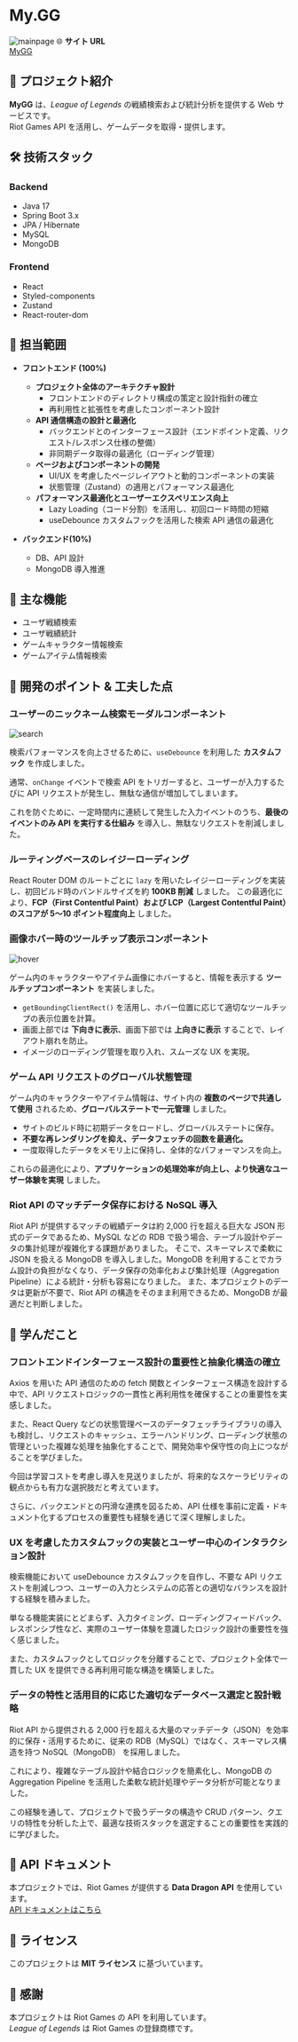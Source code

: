 # My.GG

![mainpage](/images/Mygg-MainPage.png)
🌐 **サイト URL**  
[MyGG](https://mygg.lol)

## 📌 プロジェクト紹介

**MyGG** は、_League of Legends_ の戦績検索および統計分析を提供する Web サービスです。  
Riot Games API を活用し、ゲームデータを取得・提供します。

## 🛠 技術スタック

### **Backend**

- Java 17
- Spring Boot 3.x
- JPA / Hibernate
- MySQL
- MongoDB

### **Frontend**

- React
- Styled-components
- Zustand
- React-router-dom

## 👥 担当範囲

- **フロントエンド (100%)**

  - **プロジェクト全体のアーキテクチャ設計**
    - フロントエンドのディレクトリ構成の策定と設計指針の確立
    - 再利用性と拡張性を考慮したコンポーネント設計
  - **API 通信構造の設計と最適化**
    - バックエンドとのインターフェース設計（エンドポイント定義、リクエスト/レスポンス仕様の整備）
    - 非同期データ取得の最適化（ローディング管理）
  - **ページおよびコンポーネントの開発**
    - UI/UX を考慮したページレイアウトと動的コンポーネントの実装
    - 状態管理（Zustand）の適用とパフォーマンス最適化
  - **パフォーマンス最適化とユーザーエクスペリエンス向上**
    - Lazy Loading（コード分割）を活用し、初回ロード時間の短縮
    - useDebounce カスタムフックを活用した検索 API 通信の最適化

- **バックエンド(10%)**
  - DB、API 設計
  - MongoDB 導入推進

## 🎯 主な機能

- ユーザ戦績検索
- ユーザ戦績統計
- ゲームキャラクター情報検索
- ゲームアイテム情報検索

## 🚀 開発のポイント & 工夫した点

### ユーザーのニックネーム検索モーダルコンポーネント

![search](/images/Mygg-SearchComponent.gif)

検索パフォーマンスを向上させるために、`useDebounce` を利用した **カスタムフック** を作成しました。

通常、`onChange` イベントで検索 API をトリガーすると、ユーザーが入力するたびに API リクエストが発生し、無駄な通信が増加してしまいます。

これを防ぐために、一定時間内に連続して発生した入力イベントのうち、**最後のイベントのみ API を実行する仕組み** を導入し、無駄なリクエストを削減しました。

### ルーティングベースのレイジーローディング

React Router DOM のルートごとに `lazy` を用いたレイジーローディングを実装し、初回ビルド時のバンドルサイズを約 **100KB 削減** しました。
この最適化により、**FCP（First Contentful Paint）および LCP（Largest Contentful Paint）のスコアが 5〜10 ポイント程度向上** しました。

### 画像ホバー時のツールチップ表示コンポーネント

![hover](/images/Mygg-ItemHover.gif)

ゲーム内のキャラクターやアイテム画像にホバーすると、情報を表示する **ツールチップコンポーネント** を実装しました。

- `getBoundingClientRect()` を活用し、ホバー位置に応じて適切なツールチップの表示位置を計算。
- 画面上部では **下向きに表示**、画面下部では **上向きに表示** することで、レイアウト崩れを防止。
- イメージのローディング管理を取り入れ、スムーズな UX を実現。

### ゲーム API リクエストのグローバル状態管理

ゲーム内のキャラクターやアイテム情報は、サイト内の **複数のページで共通して使用** されるため、**グローバルステートで一元管理** しました。

- サイトのビルド時に初期データをロードし、グローバルステートに保存。
- **不要な再レンダリングを抑え、データフェッチの回数を最適化。**
- 一度取得したデータをメモリ上に保持し、全体的なパフォーマンスを向上。

これらの最適化により、**アプリケーションの処理効率が向上し、より快適なユーザー体験を実現** しました。

### Riot API のマッチデータ保存における NoSQL 導入

Riot API が提供するマッチの戦績データは約 2,000 行を超える巨大な JSON 形式のデータであるため、MySQL などの RDB で扱う場合、テーブル設計やデータの集計処理が複雑化する課題がありました。
そこで、スキーマレスで柔軟に JSON を扱える MongoDB を導入しました。MongoDB を利用することでカラム設計の負担がなくなり、データ保存の効率化および集計処理（Aggregation Pipeline）による統計・分析も容易になりました。
また、本プロジェクトのデータは更新が不要で、Riot API の構造をそのまま利用できるため、MongoDB が最適だと判断しました。

## 📘 学んだこと

### フロントエンドインターフェース設計の重要性と抽象化構造の確立

Axios を用いた API 通信のための fetch 関数とインターフェース構造を設計する中で、API リクエストロジックの一貫性と再利用性を確保することの重要性を実感しました。

また、React Query などの状態管理ベースのデータフェッチライブラリの導入も検討し、リクエストのキャッシュ、エラーハンドリング、ローディング状態の管理といった複雑な処理を抽象化することで、開発効率や保守性の向上につながることを学びました。

今回は学習コストを考慮し導入を見送りましたが、将来的なスケーラビリティの観点からも有力な選択肢だと考えています。

さらに、バックエンドとの円滑な連携を図るため、API 仕様を事前に定義・ドキュメント化するプロセスの重要性も経験を通じて深く理解しました。

### UX を考慮したカスタムフックの実装とユーザー中心のインタラクション設計

検索機能において useDebounce カスタムフックを自作し、不要な API リクエストを削減しつつ、ユーザーの入力とシステムの応答との適切なバランスを設計する経験を積みました。

単なる機能実装にとどまらず、入力タイミング、ローディングフィードバック、レスポンシブ性など、実際のユーザー体験を意識したロジック設計の重要性を強く感じました。

また、カスタムフックとしてロジックを分離することで、プロジェクト全体で一貫した UX を提供できる再利用可能な構造を構築しました。

### データの特性と活用目的に応じた適切なデータベース選定と設計戦略

Riot API から提供される 2,000 行を超える大量のマッチデータ（JSON）を効率的に保存・活用するために、従来の RDB（MySQL）ではなく、スキーマレス構造を持つ NoSQL（MongoDB） を採用しました。

これにより、複雑なテーブル設計や結合ロジックを簡素化し、MongoDB の Aggregation Pipeline を活用した柔軟な統計処理やデータ分析が可能となりました。

この経験を通して、プロジェクトで扱うデータの構造や CRUD パターン、クエリの特性を分析した上で、最適な技術スタックを選定することの重要性を実践的に学びました。

## 📝 API ドキュメント

本プロジェクトでは、Riot Games が提供する **Data Dragon API** を使用しています。  
[API ドキュメントはこちら](https://developer.riotgames.com/docs/lol)

## 📜 ライセンス

このプロジェクトは **MIT ライセンス** に基づいています。

## 🤝 感謝

本プロジェクトは Riot Games の API を利用しています。  
_League of Legends_ は Riot Games の登録商標です。
